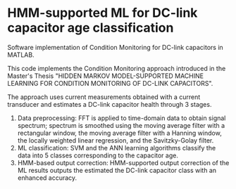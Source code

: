 # HMM-supported ML for DC-link capacitor age classification
Software implementation of Condition Monitoring for DC-link capacitors in MATLAB.

This code implements the Condition Monitoring approach introduced in the Master's Thesis "HIDDEN MARKOV MODEL-SUPPORTED MACHINE LEARNING FOR CONDITION MONITORING OF DC-LINK CAPACITORS".

The approach uses current measurements obtained with a current transducer and estimates a DC-link capacitor health through 3 stages.
1. Data preprocessing: FFT is applied to time-domain data to obtain signal spectrum; spectrum is smoothed using the moving average filter with a rectangular window, the moving average filter with a Hanning window, the locally weighted linear regression, and the Savitzky-Golay filter.
2. ML classification: SVM and the ANN learning algorithms classify the data into 5 classes corresponding to the capacitor age.
3. HMM-based output correction: HMM-supported output correction of the ML results outputs the estimated the DC-link capacitor class with an enhanced accuracy. 
